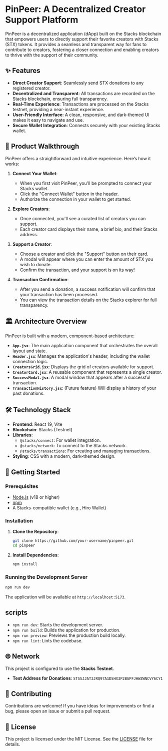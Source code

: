 # PinPeer: A Decentralized Creator Support Platform

PinPeer is a decentralized application (dApp) built on the Stacks blockchain that empowers users to directly support their favorite creators with Stacks (STX) tokens. It provides a seamless and transparent way for fans to contribute to creators, fostering a closer connection and enabling creators to thrive with the support of their community.

## ✨ Features

- **Direct Creator Support**: Seamlessly send STX donations to any registered creator.
- **Decentralized and Transparent**: All transactions are recorded on the Stacks blockchain, ensuring full transparency.
- **Real-Time Experience**: Transactions are processed on the Stacks testnet, providing a near-instant experience.
- **User-Friendly Interface**: A clean, responsive, and dark-themed UI makes it easy to navigate and use.
- **Secure Wallet Integration**: Connects securely with your existing Stacks wallet.

## 🚀 Product Walkthrough

PinPeer offers a straightforward and intuitive experience. Here’s how it works:

1.  **Connect Your Wallet**:
    - When you first visit PinPeer, you'll be prompted to connect your Stacks wallet.
    - Click the "Connect Wallet" button in the header.
    - Authorize the connection in your wallet to get started.

2.  **Explore Creators**:
    - Once connected, you'll see a curated list of creators you can support.
    - Each creator card displays their name, a brief bio, and their Stacks address.

3.  **Support a Creator**:
    - Choose a creator and click the "Support" button on their card.
    - A modal will appear where you can enter the amount of STX you wish to donate.
    - Confirm the transaction, and your support is on its way!

4.  **Transaction Confirmation**:
    - After you send a donation, a success notification will confirm that your transaction has been processed.
    - You can view the transaction details on the Stacks explorer for full transparency.

## 🏛️ Architecture Overview

PinPeer is built with a modern, component-based architecture:

-   **`App.jsx`**: The main application component that orchestrates the overall layout and state.
-   **`Header.jsx`**: Manages the application's header, including the wallet connection logic.
-   **`CreatorsGrid.jsx`**: Displays the grid of creators available for support.
-   **`CreatorCard.jsx`**: A reusable component that represents a single creator.
-   **`SuccessModal.jsx`**: A modal window that appears after a successful transaction.
-   **`TransactionHistory.jsx`**: (Future feature) Will display a history of your past donations.

## 🛠️ Technology Stack

-   **Frontend**: React 19, Vite
-   **Blockchain**: Stacks (Testnet)
-   **Libraries**:
    -   `@stacks/connect`: For wallet integration.
    -   `@stacks/network`: To connect to the Stacks network.
    -   `@stacks/transactions`: For creating and managing transactions.
-   **Styling**: CSS with a modern, dark-themed design.

## 🏁 Getting Started

### Prerequisites

-   [Node.js](https://nodejs.org/) (v18 or higher)
-   [npm](https://www.npmjs.com/)
-   A Stacks-compatible wallet (e.g., Hiro Wallet)

### Installation

1.  **Clone the Repository**:
    ```bash
    git clone https://github.com/your-username/pinpeer.git
    cd pinpeer
    ```

2.  **Install Dependencies**:
    ```bash
    npm install
    ```

### Running the Development Server

```bash
npm run dev
```

The application will be available at `http://localhost:5173`.

## scripts
- `npm run dev`: Starts the development server.
- `npm run build`: Builds the application for production.
- `npm run preview`: Previews the production build locally.
- `npm run lint`: Lints the codebase.

## 🌐 Network

This project is configured to use the **Stacks Testnet**.

-   **Test Address for Donations**: `STSSJJAT3JRQ97A1DSHX3P2BGPFJHWZWNCVY6CY1`

## 🤝 Contributing

Contributions are welcome! If you have ideas for improvements or find a bug, please open an issue or submit a pull request.

## 📄 License

This project is licensed under the MIT License. See the [LICENSE](LICENSE) file for details.
